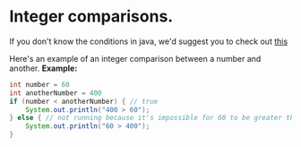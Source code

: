 # Integer comparisons.
If you don't know the conditions in java, we'd suggest you to check out [this](./if_else/if_statement.md)

Here's an example of an integer comparison between a number and another.
**Example:**
```java
int number = 60
int anotherNumber = 400
if (number < anotherNumber) { // true
    System.out.println("400 > 60");
} else { // not running because it's impossible for 60 to be greater than 400
    System.out.println("60 > 400");
}
```
